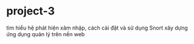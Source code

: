 # project-3
tìm hiểu hệ phát hiện xâm nhập, cách cài đặt và sử dụng Snort
xây dựng ứng dụng quản lý trên nền web 
